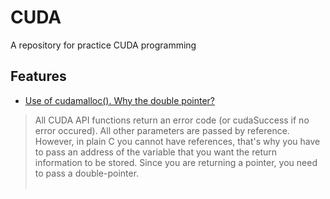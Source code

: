 # CUDA
A repository for practice CUDA programming

## Features
* [Use of cudamalloc(). Why the double pointer?](https://stackoverflow.com/questions/7989039/use-of-cudamalloc-why-the-double-pointer)
>   All CUDA API functions return an error code (or cudaSuccess if no error occured). All other parameters are passed by reference. However, in plain C you cannot have references, that's why you have to pass an address of the variable that you want the return information to be stored. Since you are returning a pointer, you need to pass a double-pointer.<br><br>
